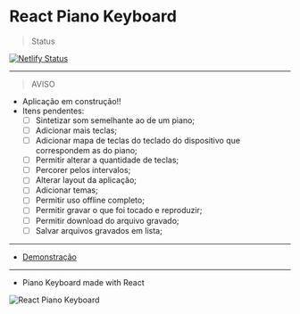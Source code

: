 # React Piano Keyboard

> Status

[![Netlify Status](https://api.netlify.com/api/v1/badges/ca0d4558-a885-4b81-99a6-82a1d413889f/deploy-status)](https://app.netlify.com/sites/react-piano-keyboard/deploys)

---

> AVISO

- Aplicação em construção!!
- Itens pendentes:
  - [ ] Sintetizar som semelhante ao de um piano;
  - [ ] Adicionar mais teclas;
  - [ ] Adicionar mapa de teclas do teclado do dispositivo que correspondem as do piano;
  - [ ] Permitir alterar a quantidade de teclas;
  - [ ] Percorer pelos intervalos;
  - [ ] Alterar layout da aplicação;
  - [ ] Adicionar temas;
  - [ ] Permitir uso offline completo;
  - [ ] Permitir gravar o que foi tocado e reproduzir;
  - [ ] Permitir download do arquivo gravado;
  - [ ] Salvar arquivos gravados em lista;

---

- [Demonstração](https://react-piano-keyboard.netlify.app/)

---

- Piano Keyboard made with React

![React Piano Keyboard](https://github.com/ipetinate/react-piano/blob/master/docs/img/react-keyboard-piano.png)

